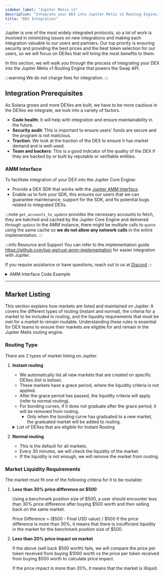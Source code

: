 ```yaml
---
sidebar_label: "Jupiter Metis v1"
description: "Integrate your DEX into Jupiter Metis v1 Routing Engine."
title: "DEX Integration"
---
```


<head>
    <title>DEX Integration</title>
    <meta name="twitter:card" content="summary" />
</head>

Jupiter is one of the most widely integrated protocols, so a lot of work is involved in minimizing issues on new integrations and making each integration valuable to our users and partners. Our top priority is ensuring security and providing the best prices and the best token selection for our users, so we will focus on DEXes that will bring the most benefits to them.

In this section, we will walk you through the process of integrating your DEX into the Jupiter Metis v1 Routing Engine that powers the Swap API.

:::warning We do not charge fees for integration.
:::

## Integration Prerequisites

As Solana grows and more DEXes are built, we have to be more cautious in the DEXes we integrate, we look into a variety of factors.

- **Code health**: It will help with integration and ensure maintainability in the future.
- **Security audit**: This is important to ensure users' funds are secure and the program is not malicious.
- **Traction**: We look at the traction of the DEX to ensure it has market demand and is well-used.
- **Team and backers**: This is a good indicator of the quality of the DEX if they are backed by or built by reputable or verifiable entities.

### AMM Interface

To facilitate integration of your DEX into the Jupiter Core Engine:
- Provide a DEX SDK that works with the [Jupiter AMM Interface](https://docs.rs/crate/jupiter-amm-interface).
- Enable us to fork your SDK, this ensures our users that we can guarantee maintenance, support for the SDK, and fix potential bugs related to integrated DEXs.

:::note
`get_accounts_to_update` provides the necessary accounts to fetch, they are batched and cached by the Jupiter Core Engine and delivered through `update` to the AMM instance, there might be multiple calls to `quote` using the same cache so **we do not allow any network calls** in the entire implementation.
:::

:::info Resource and Support
You can refer to the implementation guide https://github.com/jup-ag/rust-amm-implementation for easier integration with Jupiter.

If you require assistance or have questions, reach out to us at [Discord](https://discord.gg/jup)
:::

<details>
    <summary>
        AMM Interface Code Example
    </summary>
        ```rust
        pub trait Amm {
            // Maybe trait was made too restrictive?
            fn from_keyed_account(keyed_account: &KeyedAccount, amm_context: &AmmContext) -> Result<Self>
            where
                Self: Sized;
            /// A human readable label of the underlying DEX
            fn label(&self) -> String;
            fn program_id(&self) -> Pubkey;
            /// The pool state or market state address
            fn key(&self) -> Pubkey;
            /// The mints that can be traded
            fn get_reserve_mints(&self) -> Vec<Pubkey>;
            /// The accounts necessary to produce a quote
            fn get_accounts_to_update(&self) -> Vec<Pubkey>;
            /// Picks necessary accounts to update it's internal state
            /// Heavy deserialization and precomputation caching should be done in this function
            fn update(&mut self, account_map: &AccountMap) -> Result<()>;

            fn quote(&self, quote_params: &QuoteParams) -> Result<Quote>;

            /// Indicates which Swap has to be performed along with all the necessary account metas
            fn get_swap_and_account_metas(&self, swap_params: &SwapParams) -> Result<SwapAndAccountMetas>;

            /// Indicates if get_accounts_to_update might return a non constant vec
            fn has_dynamic_accounts(&self) -> bool {
                false
            }

            /// Indicates whether `update` needs to be called before `get_reserve_mints`
            fn requires_update_for_reserve_mints(&self) -> bool {
                false
            }

            // Indicates that whether ExactOut mode is supported
            fn supports_exact_out(&self) -> bool {
                false
            }

            fn get_user_setup(&self) -> Option<AmmUserSetup> {
                None
            }

            fn clone_amm(&self) -> Box<dyn Amm + Send + Sync>;

            /// It can only trade in one direction from its first mint to second mint, assuming it is a two mint AMM
            fn unidirectional(&self) -> bool {
                false
            }

            /// For testing purposes, provide a mapping of dependency programs to function
            fn program_dependencies(&self) -> Vec<(Pubkey, String)> {
                vec![]
            }

            fn get_accounts_len(&self) -> usize {
                32 // Default to a near whole legacy transaction to penalize no implementation
            }

            /// The identifier of the underlying liquidity
            ///
            /// Example:
            /// For RaydiumAmm uses Openbook market A this will return Some(A)
            /// For Openbook market A, it will also return Some(A)
            fn underlying_liquidities(&self) -> Option<HashSet<Pubkey>> {
                None
            }

            /// Provides a shortcut to establish if the AMM can be used for trading
            /// If the market is active at all
            fn is_active(&self) -> bool {
                true
            }
        }
        ```
</details>

---

## Market Listing

This section explains how markets are listed and maintained on Jupiter. It covers the different types of routing (instant and normal), the criteria for a market to be included in routing, and the liquidity requirements that must be met for a market to remain routable. Understanding these rules is essential for DEX teams to ensure their markets are eligible for and remain in the Jupiter Metis routing engine.

### Routing Type

There are 2 types of market listing on Jupiter.

1. **Instant routing**
    - We automatically list all new markets that are created on specific DEXes (list is below).
    - These markets have a grace period, where the liquidity criteria is not applied.
    - After the grace period has passed, the liquidity criteria will apply (refer to normal routing).
    - For bonding curves, if it does not graduate after the grace period, it will be removed from routing.
        - Only when the bonding curve has graduated to a new market, the graduated market will be added to routing.

    <details>
        <summary>
            List of DEXes that are eligible for Instant Routing
        </summary>
            - Meteora Dynamic Bonding Curve
            - Meteora Dynamic AMM
            - Meteora DAMM V2
            - Meteora DLMM
            - Raydium
            - Raydium CLMM
            - Raydium CPMM
            - Raydium Launchlab
            - Pump.fun AMM
            - Pump.fun
            - Fluxbeam
            - Whirlpool
            - Moonshot
            - Virtuals
            - Boop.fun
    </details>

2. **Normal routing**
    - This is the default for all markets.
    - Every 30 minutes, we will check the liquidity of the market.
    - If the liquidity is not enough, we will remove the market from routing.

### Market Liquidity Requirements

The market must fit one of the following criteria for it to be routable:

1. **Less than 30% price difference on $500**

    Using a benchmark position size of $500, a user should encounter less than 30% price difference after buying $500 worth and then selling back on the same market.

    Price Difference = ($500 - Final USD value) / $500
    If the price difference is more than 30%, it means that there is insufficient liquidity in the market for the benchmark position size of $500.

2. **Less than 20% price impact on market**

    If the above (sell back $500 worth) fails, we will compare the price per token received from buying $1000 worth vs the price per token received from buying $500 worth to calculate price impact.

    If the price impact is more than 20%, it means that the market is illiquid.
